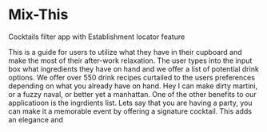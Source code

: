 # Mix-This
Cocktails filter app with Establishment locator feature

This is a guide for users to utilize what they have in their cupboard and make the most of their after-work relaxation. The user types into the input box what ingredients they have on hand and we offer a list of potential drink options. We offer over 550 drink recipes curtailed to the users preferences depending on what you already have on hand. Hey I can make dirty martini, or a fuzzy naval, or better yet a manhattan. One of the other benefits to our applicatioon is the ingrdients list. Lets say that you are having a party, you can make it a memorable event by offering a signature cocktail. This adds an elegance and     
